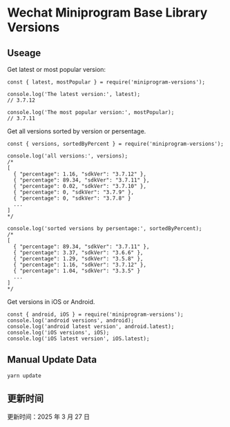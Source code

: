 
# Wechat Miniprogram Base Library Versions

## Useage

Get latest or most popular version:

```;
const { latest, mostPopular } = require('miniprogram-versions');

console.log('The latest version:', latest);
// 3.7.12

console.log('The most popular version:', mostPopular);
// 3.7.11

```

Get all versions sorted by version or persentage.

```
const { versions, sortedByPercent } = require('miniprogram-versions');

console.log('all versions:', versions);
/*
[
  { "percentage": 1.16, "sdkVer": "3.7.12" },
  { "percentage": 89.34, "sdkVer": "3.7.11" },
  { "percentage": 0.02, "sdkVer": "3.7.10" },
  { "percentage": 0, "sdkVer": "3.7.9" },
  { "percentage": 0, "sdkVer": "3.7.8" }
  ...
]
*/

console.log('sorted versions by persentage:', sortedByPercent);
/*
[
  { "percentage": 89.34, "sdkVer": "3.7.11" },
  { "percentage": 3.37, "sdkVer": "3.6.6" },
  { "percentage": 1.29, "sdkVer": "3.5.8" },
  { "percentage": 1.16, "sdkVer": "3.7.12" },
  { "percentage": 1.04, "sdkVer": "3.3.5" }
  ...
]
*/
```

Get versions in iOS or Android.

```
const { android, iOS } = require('miniprogram-versions');
console.log('android versions', android);
console.log('android latest version', android.latest);
console.log('iOS versions', iOS);
console.log('iOS latest version', iOS.latest);
```

## Manual Update Data

```
yarn update
```

## 更新时间

更新时间：2025 年 3 月 27 日
